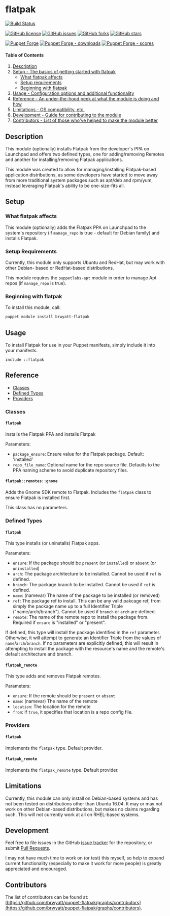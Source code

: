 # flatpak

[![Build Status](https://travis-ci.com/brwyatt/puppet-flatpak.svg?branch=master)](https://travis-ci.com/brwyatt/puppet-flatpak)

[![GitHub license](https://img.shields.io/badge/license-GPL-blue.svg)](https://raw.githubusercontent.com/brwyatt/puppet-flatpak/master/LICENSE)
[![GitHub issues](https://img.shields.io/github/issues/brwyatt/puppet-flatpak.svg)](https://github.com/brwyatt/puppet-flatpak/issues)
[![GitHub forks](https://img.shields.io/github/forks/brwyatt/puppet-flatpak.svg)](https://github.com/brwyatt/puppet-flatpak/network)
[![GitHub stars](https://img.shields.io/github/stars/brwyatt/puppet-flatpak.svg)](https://github.com/brwyatt/puppet-flatpak/stargazers)

[![Puppet Forge](https://img.shields.io/puppetforge/v/brwyatt/flatpak.svg)](https://forge.puppetlabs.com/brwyatt/flatpak)
[![Puppet Forge - downloads](https://img.shields.io/puppetforge/dt/brwyatt/flatpak.svg)](https://forge.puppetlabs.com/brwyatt/flatpak)
[![Puppet Forge - scores](https://img.shields.io/puppetforge/f/brwyatt/flatpak.svg)](https://forge.puppetlabs.com/brwyatt/flatpak)

#### Table of Contents

1. [Description](#description)
1. [Setup - The basics of getting started with flatpak](#setup)
    * [What flatpak affects](#what-flatpak-affects)
    * [Setup requirements](#setup-requirements)
    * [Beginning with flatpak](#beginning-with-flatpak)
1. [Usage - Configuration options and additional functionality](#usage)
1. [Reference - An under-the-hood peek at what the module is doing and how](#reference)
1. [Limitations - OS compatibility, etc.](#limitations)
1. [Development - Guide for contributing to the module](#development)
1. [Contributors - List of those who've helped to make the module better](#contributors)

## Description

This module (optionally) installs Flatpak from the developer's PPA on
Launchpad and offers two defined types, one for adding/removing
Remotes and another for installing/removing Flatpak applications.

This module was created to allow for managing/installing Flatpak-based
application distributions, as some developers have started to move away from
more traditional system packages such as apt/deb and rpm/yum, instead leveraging
Flatpak's ability to be one-size-fits all.

## Setup

### What flatpak affects

This module (optionally) adds the Flatpak PPA on Launchpad to the system's repository
(if `manage_repo` is true - default for Debian family) and installs Flatpak.

### Setup Requirements

Currently, this module only supports Ubuntu and RedHat, but may work with other Debian-
based or RedHat-based distributions.

This module requires the `puppetlabs-apt` module in order to manage
Apt repos (if `manage_repo` is true).

### Beginning with flatpak

To install this module, call:

```bash
puppet module install brwyatt-flatpak
```

## Usage

To install Flatpak for use in your Puppet manifests, simply include it into
your manifests.

```puppet
include ::flatpak
```

## Reference

* [Classes](#classes)
* [Defined Types](#defined-types)
* [Providers](#providers)

### Classes

#### `flatpak`

Installs the Flatpak PPA and installs Flatpak

Parameters:
* `package_ensure`: Ensure value for the Flatpak package. Default: 'installed'
* `repo_file_name`: Optional name for the repo source file. Defaults to the PPA
  naming scheme to avoid duplicate repository files.

#### `flatpak::remotes::gnome`

Adds the Gnome SDK remote to Flatpak. Includes the `flatpak` class to ensure
Flatpak is installed first.

This class has no parameters.

### Defined Types

#### `flatpak`

This type installs (or uninstalls) Flatpak apps.

Parameters:
* `ensure`: If the package should be `present` (or `installed`) or `absent` (or
  `uninstalled`)
* `arch`: The package architecture to be installed. Cannot be used if `ref` is
  defined.
* `branch`: The package branch to be installed. Cannot be used if `ref` is
  defined.
* `name`: (namevar) The name of the package to be installed (or removed)
* `ref`: The package ref to install. This can be any valid pakcage ref, from
  simply the package name up to a full Identifier Triple ("name/arch/branch").
  Cannot be used if `branch` or `arch` are defined.
* `remote`: The name of the remote repo to install the package from. Required
  if `ensure` is "installed" or "present".

If defined, this type will install the package identified in the `ref`
parameter. Otherwise, it will attempt to generate an Identifier Triple from
the values of `name`/`arch`/`branch`. If no parameters are explicitly defined,
this will result in attempting to install the package with the resource's name
and the remote's default architecture and branch.

#### `flatpak_remote`

This type adds and removes Flatpak remotes.

Parameters:
* `ensure`: If the remote should be `present` or `absent`
* `name`: (namevar) The name of the remote
* `location`: The location for the remote
* `from`: if `true`, it specifies that location is a repo config file.

### Providers

#### `flatpak`

Implements the `flatpak` type. Default provider.

#### `flatpak_remote`

Implements the `flatpak_remote` type. Default provider.

## Limitations

Currently, this module can only install on Debian-based systems and has not been
tested on distributions other than Ubuntu 16.04. It may or may not work on other
Debian-based distributions, but makes no claims regarding such. This will not
currently work at all on RHEL-based systems.

## Development

Feel free to file issues in the GitHub [issue tracker](https://github.com/brwyatt/puppet-flatpak/issues) for the repository, or
submit [Pull Requests](https://github.com/brwyatt/puppet-flatpak/pulls).

I may not have much time to work on (or test) this myself, so help to expand
current functionality (especially to make it work for more people) is greatly
appreciated and encouraged.

## Contributors

The list of contributors can be found at: [https://github.com/brwyatt/puppet-flatpak/graphs/contributors](https://github.com/brwyatt/puppet-flatpak/graphs/contributors).
